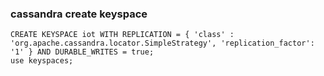 ### cassandra create keyspace







```
CREATE KEYSPACE iot WITH REPLICATION = { 'class' : 'org.apache.cassandra.locator.SimpleStrategy', 'replication_factor': '1' } AND DURABLE_WRITES = true;
use keyspaces;
```
